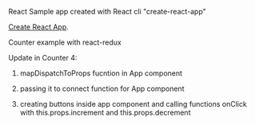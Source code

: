 React Sample app created with React cli "create-react-app"


[Create React App](https://github.com/facebookincubator/create-react-app).

Counter example with react-redux

Update in Counter 4:
1) mapDispatchToProps fucntion in App component

2) passing it to connect function for App component

3) creating buttons inside app component and calling functions onClick with this.props.increment and this.props.decrement
